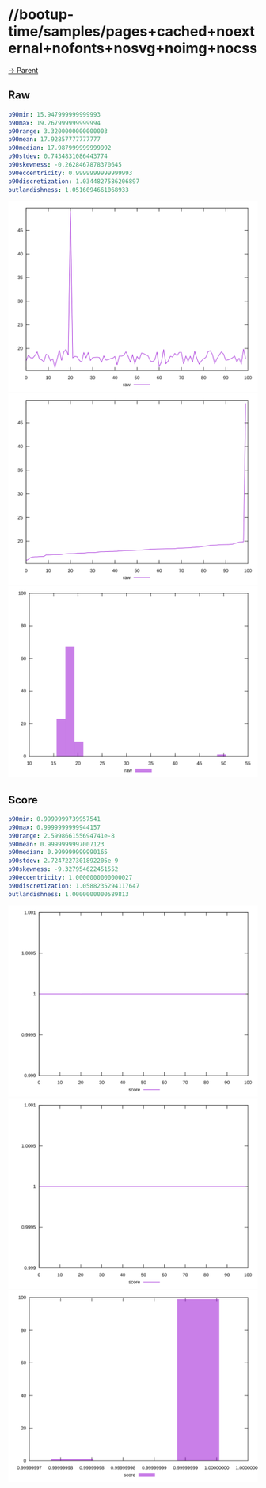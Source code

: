 
# //bootup-time/samples/pages+cached+noexternal+nofonts+nosvg+noimg+nocss

[→ Parent](../..)


## Raw


```yaml
p90min: 15.947999999999993
p90max: 19.267999999999994
p90range: 3.3200000000000003
p90mean: 17.92857777777777
p90median: 17.987999999999992
p90stdev: 0.7434831086443774
p90skewness: -0.2628467878370645
p90eccentricity: 0.9999999999999993
p90discretization: 1.0344827586206897
outlandishness: 1.0516094661068933

```

![PLOT: raw-values](./raw/values.svg)![PLOT: raw-sorted](./raw/sorted.svg)![PLOT: raw-histogram](./raw/histogram.svg)
## Score


```yaml
p90min: 0.9999999739957541
p90max: 0.9999999999944157
p90range: 2.599866155694741e-8
p90mean: 0.9999999997007123
p90median: 0.999999999990165
p90stdev: 2.7247227301892205e-9
p90skewness: -9.327954622451552
p90eccentricity: 1.0000000000000027
p90discretization: 1.0588235294117647
outlandishness: 1.0000000000589813

```

![PLOT: score-values](./score/values.svg)![PLOT: score-sorted](./score/sorted.svg)![PLOT: score-histogram](./score/histogram.svg)